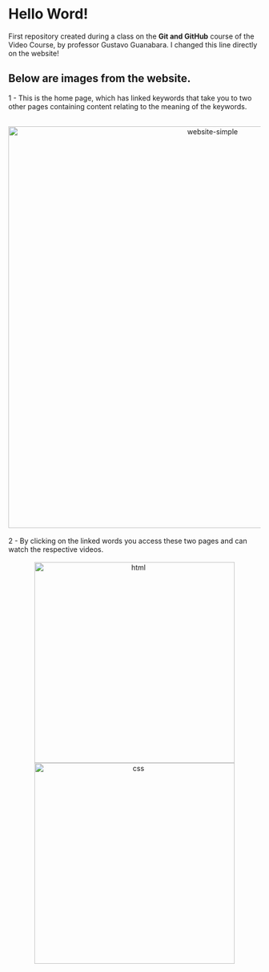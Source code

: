 # Hello Word!
First repository created during a class on the **Git and GitHub** course of the Video Course, by professor Gustavo Guanabara.
 I changed this line directly on the website!
 ## Below are images from the website.
 1 - This is the home page, which has linked keywords that take you to two other pages containing content relating to the meaning of the keywords.
 <div style="display: inline_block" align="center"><br/>
    <img align="center" alt="website-simple" src="https://github.com/PedroBello2023/Hello-Word/assets/146886458/c7904cc5-404e-4381-896f-8beb65530a76" width= 800px/>
</div><br>
2 - By clicking on the linked words you access these two pages and can watch the respective videos.
<div style="display: inline_block" align="center"><br/>
    <img align="center" alt="html" src="https://github.com/PedroBello2023/Hello-Word/assets/146886458/5d6163b2-546a-4b29-a766-275ba7c3821f" width= 400px/>
    <img align="center" alt="css" src="https://github.com/PedroBello2023/Hello-Word/assets/146886458/d7651961-7415-4fb4-b871-17fb3e8befef" width= 400px/> 
</div>
 
